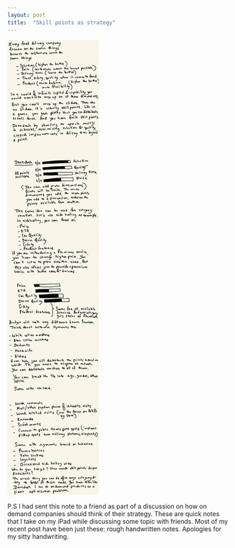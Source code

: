 ```yaml
---
layout: post
title:  "Skill points as strategy"
---
```


![Skill points as strategy](/assets/img/skillpoints.png)

P.S I had sent this note to a friend as part of a discussion on how on demand companies should think of their strategy. These are quick notes that I take on my iPad while discussing some topic with friends. Most of my recent post have been just these: rough handwritten notes. Apologies for my sitty handwriting. 
